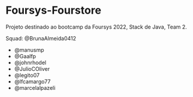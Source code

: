 # Foursys-Fourstore

Projeto destinado ao bootcamp da Foursys 2022, Stack de Java, Team 2.

Squad:
@BrunaAlmeida0412
- @manusmp
- @Gaalfp
- @johnrhodel
- @JulioCOliver
- @legito07
- @lfcamargo77
- @marcelalpazeli

